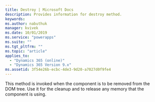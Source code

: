 ```yaml
---
title: Destroy | Microsoft Docs
description: Provides information for destroy method.
keywords:
ms.author: nabuthuk
manager: kvivek
ms.date: 10/01/2019
ms.service: "powerapps"
ms.suite: ""
ms.tgt_pltfrm: ""
ms.topic: "article"
applies_to: 
  - "Dynamics 365 (online)"
  - "Dynamics 365 Version 9.x"
ms.assetid: 3f54e26b-ecbc-4de3-9d20-a7027d0f9fe4
---
```


This method is invoked when the component is to be removed from the DOM tree. Use it for the cleanup and to release any memory that the component is using.
